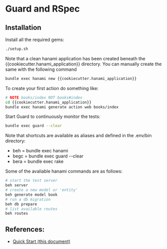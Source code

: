 # Guard and RSpec

## Installation

Install all the required gems:

```bash
./setup.sh
```

Note that a clean hanami application has been created beneath the {{cookiecutter.hanami_application}} directory.  You can manually create the same with the following command

```bash
bundle exec hanami new {{cookiecutter.hanami_application}}
```

To create your first action do something like:

```bash
# NOTE books/index NOT books#index
cd {{cookiecutter.hanami_application}}
bundle exec hanami generate action web books/index
```

Start Guard to continuously monitor the tests:

```bash
bundle exec guard --clear
```

Note that shortcuts are available as aliases and defined in the .env/bin directory:

* beh = bundle exec hanami
* begc = bundle exec guard --clear
* bera = bundle exec rake

Some of the avaliable hanami commands are as follows:

```bash
# start the test server
beh server
# create a new model or 'entity'
beh generate model book
# run a db migration
beh db prepare
# list available routes
beh routes
```

## References:

* [Quick Start (this document)](https://guides.hanamirb.org/introduction/getting-started/)
